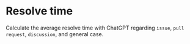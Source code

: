 # Resolve time

Calculate the average resolve time with ChatGPT regarding `issue`, `pull request`, `discussion`, and general case.